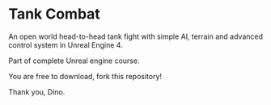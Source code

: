# Tank Combat
An open world head-to-head tank fight with simple AI, terrain and advanced control system in Unreal Engine 4.

Part of complete Unreal engine course.

You are free to download, fork this repository!

Thank you, Dino.


